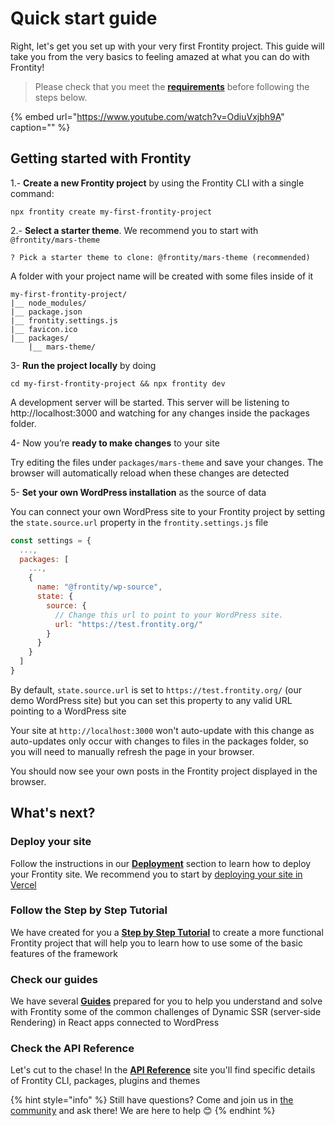 # Quick start guide

Right, let's get you set up with your very first Frontity project. This guide will take you from the very basics to feeling amazed at what you can do with Frontity!

> Please check that you meet the [**requirements**](README.md#requirements) before following the steps below.

{% embed url="https://www.youtube.com/watch?v=OdiuVxjbh9A" caption="" %}

## Getting started with Frontity

1.-  **Create a new Frontity project** by using the Frontity CLI with a single command:

```text
npx frontity create my-first-frontity-project
```

2.-  **Select a starter theme**. We recommend you to start with `@frontity/mars-theme`

```
? Pick a starter theme to clone: @frontity/mars-theme (recommended)
```

A folder with your project name will be created with some files inside of it

```
my-first-frontity-project/
|__ node_modules/
|__ package.json
|__ frontity.settings.js
|__ favicon.ico
|__ packages/
    |__ mars-theme/
```

3- **Run the project locally** by doing

```
cd my-first-frontity-project && npx frontity dev
```

A development server will be started. This server will be listening to http://localhost:3000 and watching for any changes inside the packages folder.


4- Now you’re **ready to make changes** to your site

Try editing the files under `packages/mars-theme` and save your changes. The browser will automatically reload when these changes are detected

5- **Set your own WordPress installation** as the source of data 

You can connect your own WordPress site to your Frontity project by setting the `state.source.url` property in the `frontity.settings.js` file

```javascript
const settings = {
  ...,
  packages: [
    ...,
    {
      name: "@frontity/wp-source",
      state: {
        source: {
          // Change this url to point to your WordPress site.
          url: "https://test.frontity.org/"
        }
      }
    }
  ]
}
```

By default, `state.source.url` is set to `https://test.frontity.org/` (our demo WordPress site) but you can set this property to any valid URL pointing to a WordPress site

Your site at `http://localhost:3000` won't auto-update with this change as auto-updates only occur with changes to files in the packages folder, so you will need to manually refresh the page in your browser.

You should now see your own posts in the Frontity project displayed in the browser.

## What's next?

### Deploy your site

Follow the instructions in our **[Deployment](https://docs.frontity.org/deployment)** section to learn how to deploy your Frontity site. We recommend you to start by [deploying your site in Vercel](https://docs.frontity.org/deployment/deploy-using-vercel)

### Follow the Step by Step Tutorial

We have created for you a **[Step by Step Tutorial](#)** to create a more functional Frontity project that will help you to learn how to use some of the basic features of the framework

### Check our guides

We have several **[Guides](#)** prepared for you to help you understand and solve with Frontity some of the common challenges of Dynamic SSR (server-side Rendering) in React apps connected to WordPress

### Check the API Reference

Let's cut to the chase! In the **[API Reference](#)** site you'll find specific details of Frontity CLI, packages, plugins and themes

{% hint style="info" %}
Still have questions? Come and join us in [the community](https://community.frontity.org/) and ask there! We are here to help 😊
{% endhint %}

